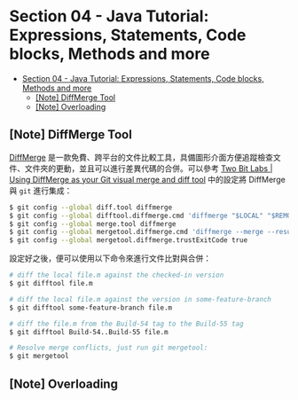 # Section 04 - Java Tutorial: Expressions, Statements, Code blocks, Methods and more

- [Section 04 - Java Tutorial: Expressions, Statements, Code blocks, Methods and more](#section-04---java-tutorial-expressions-statements-code-blocks-methods-and-more)
  - [[Note] DiffMerge Tool](#note-diffmerge-tool)
  - [[Note] Overloading](#note-overloading)

## [Note] DiffMerge Tool

[DiffMerge](http://sourcegear.com/diffmerge/downloads.php) 是一款免費、跨平台的文件比較工具，具備圖形介面方便追蹤檢查文件、文件夾的更動，並且可以進行差異代碼的合併。可以參考 [Two Bit Labs | Using DiffMerge as your Git visual merge and diff tool](http://twobitlabs.com/2011/08/install-diffmerge-git-mac-os-x/) 中的設定將 DiffMerge 與 `git` 進行集成：

```bash
$ git config --global diff.tool diffmerge
$ git config --global difftool.diffmerge.cmd 'diffmerge "$LOCAL" "$REMOTE"'
$ git config --global merge.tool diffmerge
$ git config --global mergetool.diffmerge.cmd 'diffmerge --merge --result="$MERGED" "$LOCAL" "$(if test -f "$BASE"; then echo "$BASE"; else echo "$LOCAL"; fi)" "$REMOTE"'
$ git config --global mergetool.diffmerge.trustExitCode true
```

設定好之後，便可以使用以下命令來進行文件比對與合併：

```bash
# diff the local file.m against the checked-in version
$ git difftool file.m

# diff the local file.m against the version in some-feature-branch
$ git difftool some-feature-branch file.m

# diff the file.m from the Build-54 tag to the Build-55 tag
$ git difftool Build-54..Build-55 file.m

# Resolve merge conflicts, just run git mergetool:
$ git mergetool
```

## [Note] Overloading